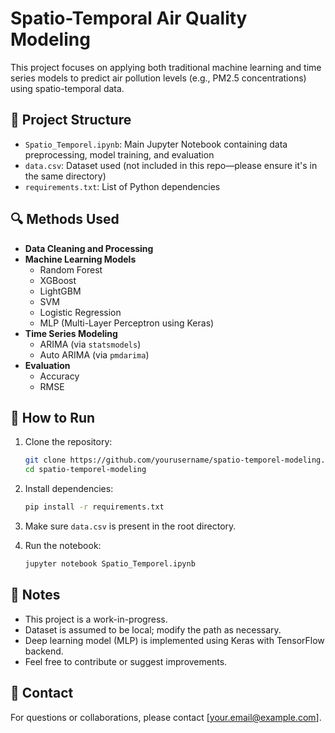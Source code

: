 # Spatio-Temporal Air Quality Modeling

This project focuses on applying both traditional machine learning and time series models to predict air pollution levels (e.g., PM2.5 concentrations) using spatio-temporal data.

## 📁 Project Structure

- `Spatio_Temporel.ipynb`: Main Jupyter Notebook containing data preprocessing, model training, and evaluation
- `data.csv`: Dataset used (not included in this repo—please ensure it's in the same directory)
- `requirements.txt`: List of Python dependencies

## 🔍 Methods Used

- **Data Cleaning and Processing**
- **Machine Learning Models**
  - Random Forest
  - XGBoost
  - LightGBM
  - SVM
  - Logistic Regression
  - MLP (Multi-Layer Perceptron using Keras)
- **Time Series Modeling**
  - ARIMA (via `statsmodels`)
  - Auto ARIMA (via `pmdarima`)
- **Evaluation**
  - Accuracy
  - RMSE

## 🚀 How to Run

1. Clone the repository:
   ```bash
   git clone https://github.com/yourusername/spatio-temporel-modeling.git
   cd spatio-temporel-modeling
   ```

2. Install dependencies:
   ```bash
   pip install -r requirements.txt
   ```

3. Make sure `data.csv` is present in the root directory.

4. Run the notebook:
   ```bash
   jupyter notebook Spatio_Temporel.ipynb
   ```

## 📌 Notes
- This project is a work-in-progress.
- Dataset is assumed to be local; modify the path as necessary.
- Deep learning model (MLP) is implemented using Keras with TensorFlow backend.
- Feel free to contribute or suggest improvements.

## 📧 Contact
For questions or collaborations, please contact [your.email@example.com].
